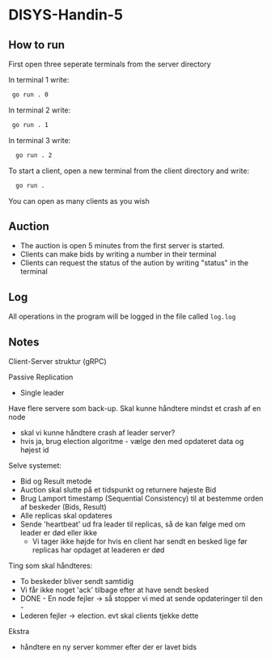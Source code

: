# DISYS-Handin-5


## How to run
First open three seperate terminals from the server directory

In terminal 1 write: 
   ```sh
    go run . 0  
  ```

In terminal 2 write: 
  ```sh
   go run . 1 
  ``` 

In terminal 3 write: 
  ```sh
    go run . 2  
  ```


To start a client, open a new terminal from the client directory and write: 
  ```sh
    go run .  
  ```

You can open as many clients as you wish 

## Auction
* The auction is open 5 minutes from the first server is started.
* Clients can make bids by writing a number in their terminal
* Clients can request the status of the aution by writing "status" in the terminal

## Log
All operations in the program will be logged in the file called `log.log`






## Notes
Client-Server struktur (gRPC)

Passive Replication
- Single leader


Have flere servere som back-up.
Skal kunne håndtere mindst et crash af en node
- skal vi kunne håndtere crash af leader server?
- hvis ja, brug election algoritme - vælge den med opdateret data og højest id


Selve systemet:
- Bid og Result metode
- Auction skal slutte på et tidspunkt og returnere højeste Bid
- Brug Lamport timestamp (Sequential Consistency) til at bestemme orden af beskeder (Bids, Result)
- Alle replicas skal opdateres
- Sende 'heartbeat' ud fra leader til replicas, så de kan følge med om leader er død eller ikke
  - Vi tager ikke højde for hvis en client har sendt en besked lige før replicas har opdaget at leaderen er død

Ting som skal håndteres:
- To beskeder bliver sendt samtidig
- Vi får ikke noget 'ack' tilbage efter at have sendt besked
- DONE - En node fejler -> så stopper vi med at sende opdateringer til den -
- Lederen fejler -> election. evt skal clients tjekke dette


Ekstra
- håndtere en ny server kommer efter der er lavet bids

